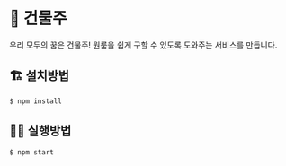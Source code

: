 # 🏬 건물주

우리 모두의 꿈은 건물주! 원룸을 쉽게 구할 수 있도록 도와주는 서비스를 만듭니다.

## 🏗 설치방법

```shell
$ npm install
```

## 🏃‍♀️ 실행방법

```shell
$ npm start
```